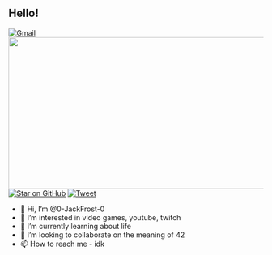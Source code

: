 ## Hello!
[![Gmail](https://cdn4.iconfinder.com/data/icons/free-colorful-icons/360/gmail.png)]()
<img src="https://cdn4.iconfinder.com/data/icons/free-colorful-icons/360/gmail.png"  width="600" height="300">
[![Star on GitHub](https://img.shields.io/github/stars/jonsn0w/hyde.svg?style=social)](https://github.com/jonsn0w/hyde/stargazers)
[![Tweet](https://img.shields.io/twitter/url/https/github.com/jonsn0w/hyde.svg?style=social)](https://twitter.com/intent/tweet?text=Check%20out%20Hyde!%20%E2%9C%A8%20An%20accessible,%20open-source%20markdown%20editor%20for%20any%20user%20E2%9C%A8%20https://github.com/jonsn0w/hyde%20%F0%9F%A4%97)
- 👋 Hi, I’m @0-JackFrost-0
- 👀 I’m interested in video games, youtube, twitch
- 🌱 I’m currently learning about life
- 💞️ I’m looking to collaborate on the meaning of 42
- 📫 How to reach me - idk

<!---
0-JackFrost-0/0-JackFrost-0 is a ✨ special ✨ repository because its `README.md` (this file) appears on your GitHub profile.
You can click the Preview link to take a look at your changes.
--->
